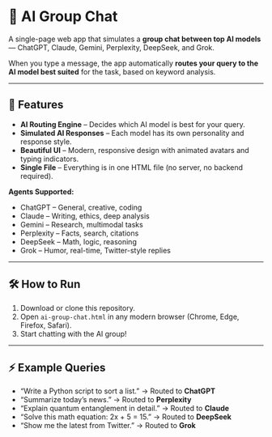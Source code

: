 # 🤖 AI Group Chat

A single-page web app that simulates a **group chat between top AI models** — ChatGPT, Claude, Gemini, Perplexity, DeepSeek, and Grok.  

When you type a message, the app automatically **routes your query to the AI model best suited** for the task, based on keyword analysis.  

---

## 🚀 Features
- **AI Routing Engine** – Decides which AI model is best for your query.  
- **Simulated AI Responses** – Each model has its own personality and response style.  
- **Beautiful UI** – Modern, responsive design with animated avatars and typing indicators.  
- **Single File** – Everything is in one HTML file (no server, no backend required).

**Agents Supported:**
  - ChatGPT – General, creative, coding
  - Claude – Writing, ethics, deep analysis
  - Gemini – Research, multimodal tasks
  - Perplexity – Facts, search, citations
  - DeepSeek – Math, logic, reasoning
  - Grok – Humor, real-time, Twitter-style replies  

---

## 🛠️ How to Run
1. Download or clone this repository.  
2. Open `ai-group-chat.html` in any modern browser (Chrome, Edge, Firefox, Safari).  
3. Start chatting with the AI group!  

---

## ⚡ Example Queries
- “Write a Python script to sort a list.” → Routed to **ChatGPT**  
- “Summarize today’s news.” → Routed to **Perplexity**  
- “Explain quantum entanglement in detail.” → Routed to **Claude**  
- “Solve this math equation: 2x + 5 = 15.” → Routed to **DeepSeek**  
- “Show me the latest from Twitter.” → Routed to **Grok**  
